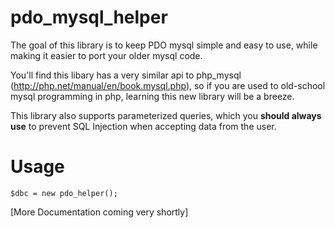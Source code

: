 # pdo_mysql_helper

The goal of this library is to keep PDO mysql simple and easy to use, while making it easier to port your older mysql code. 

You'll find this libary has a very similar api to php_mysql (http://php.net/manual/en/book.mysql.php), so if you are used to old-school mysql programming in php, learning this new library will be a breeze.

This library also supports parameterized queries, which you **should always use**  to prevent SQL Injection when accepting data from the user.

# Usage
```
$dbc = new pdo_helper();
```
[More Documentation coming very shortly]
